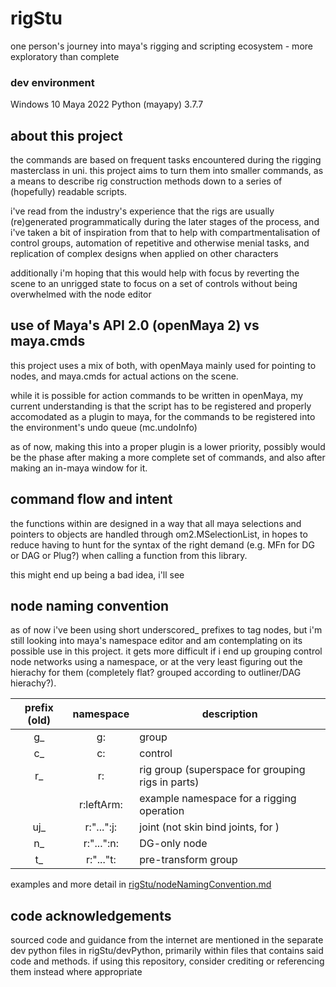 # rigStu
 one person's journey into maya's rigging and scripting ecosystem - more exploratory than complete

### dev environment
Windows 10
Maya 2022
Python (mayapy) 3.7.7

## about this project

the commands are based on frequent tasks encountered during the rigging masterclass in uni. this project aims to turn them into smaller commands, as a means to describe rig construction methods down to a series of (hopefully) readable scripts.

i've read from the industry's experience that the rigs are usually (re)generated programmatically during the later stages of the process, and i've taken a bit of inspiration from that to help with compartmentalisation of control groups, automation of repetitive and otherwise menial tasks, and replication of complex designs when applied on other characters

additionally i'm hoping that this would help with focus by reverting the scene to an unrigged state to focus on a set of controls without being overwhelmed with the node editor

## use of Maya's API 2.0 (openMaya 2) vs maya.cmds

this project uses a mix of both, with openMaya mainly used for pointing to nodes, and maya.cmds for actual actions on the scene.

while it is possible for action commands to be written in openMaya, my current understanding is that the script has to be registered and properly accomodated as a plugin to maya, for the commands to be registered into the environment's undo queue (mc.undoInfo)

as of now, making this into a proper plugin is a lower priority, possibly would be the phase after making a more complete set of commands, and also after making an in-maya window for it.

## command flow and intent

the functions within are designed in a way that all maya selections and pointers to objects are handled through om2.MSelectionList, in hopes to reduce having to hunt for the syntax of the right demand (e.g. MFn for DG or DAG or Plug?) when calling a function from this library. 

this might end up being a bad idea, i'll see

## node naming convention

as of now i've been using short underscored_ prefixes to tag nodes, but i'm still looking into maya's namespace editor and am contemplating on its possible use in this project. it gets more difficult if i end up grouping control node networks using a namespace, or at the very least figuring out the hierachy for them (completely flat? grouped according to outliner/DAG hierachy?). 

|prefix (old)|namespace|description|
|:---:|:---:|-----|
|g_|g:|group|
|c_|c:|control|
|r_|r:|rig group (superspace for grouping rigs in parts)|
| |r:leftArm:|example namespace for a rigging operation|
|uj_|r:"...":j:|joint (not skin bind joints, for )|
|n_|r:"...":n:|DG-only node|
|t_|r:"..."t:|pre-transform group|

examples and more detail in [rigStu/nodeNamingConvention.md](nodeNamingConvention.md)

## code acknowledgements

sourced code and guidance from the internet are mentioned in the separate dev python files in rigStu/devPython, primarily within files that contains said code and methods. if using this repository, consider crediting or referencing them instead where appropriate